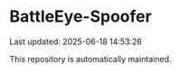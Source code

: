 # BattleEye-Spoofer

Last updated: 2025-06-18 14:53:26

This repository is automatically maintained.
